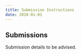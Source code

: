 ```yaml
---
title: Submission Instructions
date: 2018-01-01
---
```


## Submissions

Submission details to be advised.